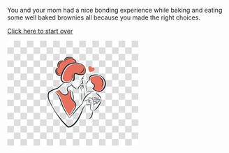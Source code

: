 You and your mom had a nice bonding experience while baking and eating
some well baked brownies all because you made the right choices.    

[Click here to start over](home.md)

![bonding](pictures/bonding.jpg)